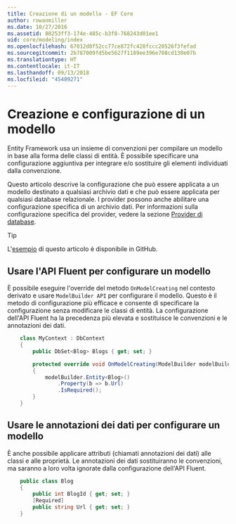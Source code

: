 ```yaml
---
title: Creazione di un modello - EF Core
author: rowanmiller
ms.date: 10/27/2016
ms.assetid: 88253ff3-174e-485c-b3f8-768243d01ee1
uid: core/modeling/index
ms.openlocfilehash: 67012d0f52cc77ce872fc428fccc20526f3fefad
ms.sourcegitcommit: 2b787009fd5be5627f1189ee396e708cd130e07b
ms.translationtype: HT
ms.contentlocale: it-IT
ms.lasthandoff: 09/13/2018
ms.locfileid: "45489271"
---
```

# <a name="creating-and-configuring-a-model"></a>Creazione e configurazione di un modello

Entity Framework usa un insieme di convenzioni per compilare un modello in base alla forma delle classi di entità. È possibile specificare una configurazione aggiuntiva per integrare e/o sostituire gli elementi individuati dalla convenzione.

Questo articolo descrive la configurazione che può essere applicata a un modello destinato a qualsiasi archivio dati e che può essere applicata per qualsiasi database relazionale. I provider possono anche abilitare una configurazione specifica di un archivio dati. Per informazioni sulla configurazione specifica del provider, vedere la sezione [Provider di database](../providers/index.md).

> [!TIP]  
> L'[esempio](https://github.com/aspnet/EntityFramework.Docs/tree/master/samples) di questo articolo è disponibile in GitHub.

## <a name="use-fluent-api-to-configure-a-model"></a>Usare l'API Fluent per configurare un modello

È possibile eseguire l'override del metodo `OnModelCreating` nel contesto derivato e usare `ModelBuilder API` per configurare il modello. Questo è il metodo di configurazione più efficace e consente di specificare la configurazione senza modificare le classi di entità. La configurazione dell'API Fluent ha la precedenza più elevata e sostituisce le convenzioni e le annotazioni dei dati.

<!-- [!code-csharp[Main](samples/core/Modeling/FluentAPI/Samples/Required.cs?range=5-15&highlight=5-10)] -->

``` csharp
    class MyContext : DbContext
    {
        public DbSet<Blog> Blogs { get; set; }

        protected override void OnModelCreating(ModelBuilder modelBuilder)
        {
            modelBuilder.Entity<Blog>()
                .Property(b => b.Url)
                .IsRequired();
        }
    }
```

## <a name="use-data-annotations-to-configure-a-model"></a>Usare le annotazioni dei dati per configurare un modello

È anche possibile applicare attributi (chiamati annotazioni dei dati) alle classi e alle proprietà. Le annotazioni dei dati sostituiranno le convenzioni, ma saranno a loro volta ignorate dalla configurazione dell'API Fluent.

<!-- [!code-csharp[Main](samples/core/Modeling/DataAnnotations/Samples/Required.cs?range=11-16&highlight=4)] -->
``` csharp
    public class Blog
    {
        public int BlogId { get; set; }
        [Required]
        public string Url { get; set; }
    }
```
